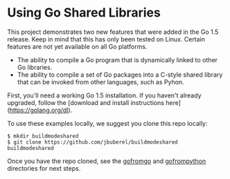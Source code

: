 # Using Go Shared Libraries

This project demonstrates two new features that were added in the Go 1.5
release. Keep in mind that this has only been tested on Linux. Certain
features are not yet available on all Go platforms.

* The ability to compile a Go program that is dynamically linked to other
Go libraries.
* The ability to compile a set of Go packages into a C-style shared library
that can be invoked from other languages, such as Pyhon.

First, you'll need a working Go 1.5 installation. If you haven't already
upgraded, follow the [download and install instructions here]
(https://golang.org/dl).

To use these examples locally, we suggest you clone this repo locally:

```
$ mkdir buildmodeshared
$ git clone https://github.com/jbuberel/buildmodeshared buildmodeshared
```

Once you have the repo cloned, see the [gofromgo](./gofromgo) and 
[gofrompython](./gofrompython) directories for next steps.
